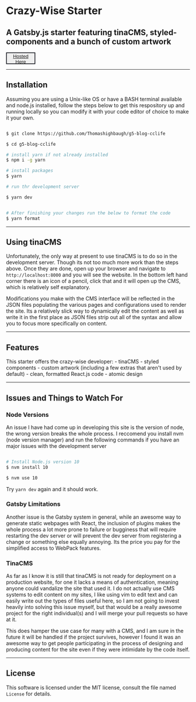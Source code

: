 <h1> Crazy-Wise Starter </h1>

<h2> A Gatsby.js starter featuring tinaCMS, styled-components and a bunch of custom artwork </h2>

<button style="width: 5rem;height: 2rem;border: 2px solid #24262d;"><a href="https://g5-blog-cclife.netlify.app/" >Hosted Here </a></button>

---

## Installation

Assuming you are using a Unix-like OS or have a BASH terminal available and node.js installed, follow the steps below to get this respository up and running locally so you can modify it with your code editor of choice to make it your own.

```bash

$ git clone https://github.com/Thomashighbaugh/g5-blog-cclife

$ cd g5-blog-cclife

# install yarn if not already installed
$ npm i -g yarn

# install packages
$ yarn

# run thr development server

$ yarn dev


# After finishing your changes run the below to format the code
$ yarn format

```

---

## Using tinaCMS

Unfortunately, the only way at present to use tinaCMS is to do so in the development server. Though its not too much more work than the steps above. Once they are done, open up your browser and navigate to `http://localhost:8000` and you will see the website. In the bottom left hand corner there is an icon of a pencil, click that and it will open up the CMS, which is relatively self explanatory.

Modifications you make with the CMS interface will be reflected in the JSON files populating the various pages and configurations used to render the site. Its a relatively slick way to dynamically edit the content as well as write it in the first place as JSON files strip out all of the syntax and allow you to focus more specifically on content.

---

## Features

This starter offers the crazy-wise developer: - tinaCMS - styled components - custom artwork (including a few extras that aren't used by default) - clean, formatted React.js code - atomic design

---

## Issues and Things to Watch For

### Node Versions

An issue I have had come up in developing this site is the version of node, the wrong version breaks the whole process. I reccomend you install nvm (node version manager) and run the following commands if you have an major issues with the development server

```bash

# Install Node.js version 10
$ nvm install 10

$ nvm use 10

```

Try `yarn dev` again and it should work.

### Gatsby Limitations

Another issue is the Gatsby system in general, while an awesome way to generate static webpages with React, the inclusion of plugins makes the whole process a lot more prone to failure or bugginess that will require restarting the dev server or will prevent the dev server from registering a change or something else equally annoying. Its the price you pay for the simplified access to WebPack features.

### TinaCMS

As far as I know it is still that tinaCMS is not ready for deployment on a production website, for one it lacks a means of authentication, meaning anyone could vandalize the site that used it. I do not actually use CMS systems to edit content on my sites, I like using vim to edit text and can easily write out the types of files useful here, so I am not going to invest heavily into solving this issue myself, but that would be a really awesome project for the right individual(s) and I will merge your pull requests so have at it.

This does hamper the use case for many with a CMS, and I am sure in the future it will be handled if the project survives, however I found it was an awesome way to get people participating in the process of designing and producing content for the site even if they were intimidate by the code itself.

---

## License

This software is licensed under the MIT license, consult the file named `License` for details.
